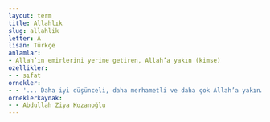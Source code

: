 ```yaml
---
layout: term
title: Allahlık
slug: allahlik
letter: A
lisan: Türkçe
anlamlar:
- Allah’ın emirlerini yerine getiren, Allah’a yakın (kimse)
ozellikler:
- - sıfat
ornekler:
- - '... Daha iyi düşünceli, daha merhametli ve daha çok Allah’a yakın… -Şuna Allahlık desene… '
orneklerkaynak:
- - Abdullah Ziya Kozanoğlu
---
```

